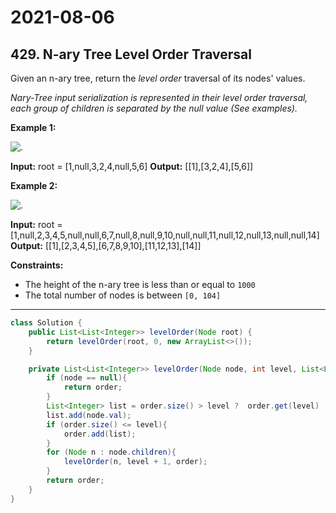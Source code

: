 # 2021-08-06

## 429. N-ary Tree Level Order Traversal

Given an n-ary tree, return the _level order_ traversal of its nodes' values.

_Nary-Tree input serialization is represented in their level order traversal, each group of children is separated by the null value (See examples)._

**Example 1:**

![.](https://assets.leetcode.com/uploads/2018/10/12/narytreeexample.png)

**Input:** root = \[1,null,3,2,4,null,5,6\]
**Output:** \[\[1\],\[3,2,4\],\[5,6\]\]

**Example 2:**

![.](https://assets.leetcode.com/uploads/2019/11/08/sample_4_964.png)

**Input:** root = \[1,null,2,3,4,5,null,null,6,7,null,8,null,9,10,null,null,11,null,12,null,13,null,null,14\]
**Output:** \[\[1\],\[2,3,4,5\],\[6,7,8,9,10\],\[11,12,13\],\[14\]\]

**Constraints:**

- The height of the n-ary tree is less than or equal to `1000`
- The total number of nodes is between `[0, 104]`

---

```java
class Solution {
    public List<List<Integer>> levelOrder(Node root) {
        return levelOrder(root, 0, new ArrayList<>());
    }

    private List<List<Integer>> levelOrder(Node node, int level, List<List<Integer>> order){
        if (node == null){
            return order;
        }
        List<Integer> list = order.size() > level ?  order.get(level) : new ArrayList<>();
        list.add(node.val);
        if (order.size() <= level){
            order.add(list);
        }
        for (Node n : node.children){
            levelOrder(n, level + 1, order);
        }
        return order;
    }
}
```
